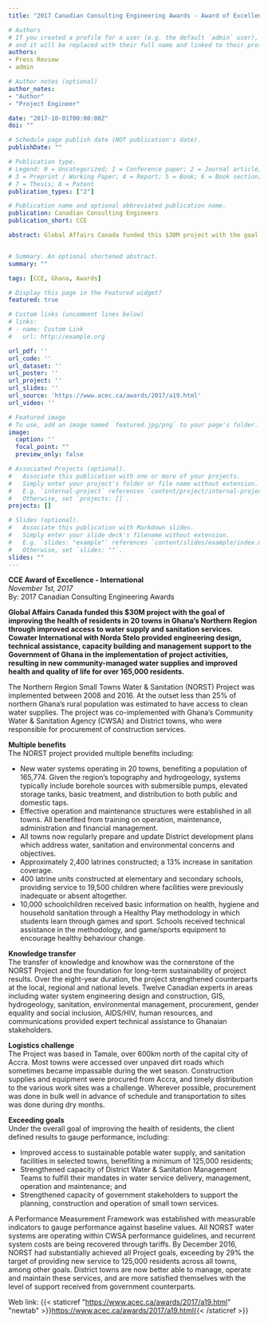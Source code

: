 ```yaml
---
title: "2017 Canadian Consulting Engineering Awards - Award of Excellence"

# Authors
# If you created a profile for a user (e.g. the default `admin` user), write the username (folder name) here
# and it will be replaced with their full name and linked to their profile.
authors:
- Press Review
- admin

# Author notes (optional)
author_notes:
- "Author"
- "Project Engineer"

date: "2017-10-01T00:00:00Z"
doi: ""

# Schedule page publish date (NOT publication's date).
publishDate: ""

# Publication type.
# Legend: 0 = Uncategorized; 1 = Conference paper; 2 = Journal article;
# 3 = Preprint / Working Paper; 4 = Report; 5 = Book; 6 = Book section;
# 7 = Thesis; 8 = Patent
publication_types: ["2"]

# Publication name and optional abbreviated publication name.
publication: Canadian Consulting Engineers
publication_short: CCE

abstract: Global Affairs Canada funded this $30M project with the goal of improving the health of residents in 20 towns in Ghana’s Northern Region through improved access to water supply and sanitation services. Cowater International with Norda Stelo provided engineering design, technical assistance, capacity building and management support to the Government of Ghana in the implementation of project activities, resulting in new community managed water supplies and improved health and quality of life for over 165,000 residents.


# Summary. An optional shortened abstract.
summary: ""

tags: [CCE, Ghana, Awards]

# Display this page in the Featured widget?
featured: true

# Custom links (uncomment lines below)
# links:
# - name: Custom Link
#   url: http://example.org

url_pdf: ''
url_code: ''
url_dataset: ''
url_poster: ''
url_project: ''
url_slides: ''
url_source: 'https://www.acec.ca/awards/2017/a19.html'
url_video: ''

# Featured image
# To use, add an image named `featured.jpg/png` to your page's folder.
image:
  caption: ''
  focal_point: ""
  preview_only: false

# Associated Projects (optional).
#   Associate this publication with one or more of your projects.
#   Simply enter your project's folder or file name without extension.
#   E.g. `internal-project` references `content/project/internal-project/index.md`.
#   Otherwise, set `projects: []`.
projects: []

# Slides (optional).
#   Associate this publication with Markdown slides.
#   Simply enter your slide deck's filename without extension.
#   E.g. `slides: "example"` references `content/slides/example/index.md`.
#   Otherwise, set `slides: ""`.
slides: ""
---
```


**CCE Award of Excellence - International**  
*November 1st, 2017*  
By: 2017 Canadian Consulting Engineering Awards  

**Global Affairs Canada funded this $30M project with the goal of improving the health of residents in 20 towns in Ghana’s Northern Region through improved access to water supply and sanitation services. Cowater International with Norda Stelo provided engineering design, technical assistance, capacity building and management support to the Government of Ghana in the implementation of project activities, resulting in new community-managed water supplies and improved health and quality of life for over 165,000 residents.**  

The Northern Region Small Towns Water & Sanitation (NORST) Project was implemented between 2008 and 2016. At the outset less than 25% of northern Ghana’s rural population was estimated to have access to clean water supplies. The project was co-implemented with Ghana’s Community Water & Sanitation Agency (CWSA) and District towns, who were responsible for procurement of construction services.  

**Multiple benefits**  
The NORST project provided multiple benefits including:
* New water systems operating in 20 towns, benefiting a population of 165,774. Given the region’s topography and hydrogeology, systems typically include borehole sources with submersible pumps, elevated storage tanks, basic treatment, and distribution to both public and domestic taps.  
* Effective operation and maintenance structures were established in all towns. All benefited from training on operation, maintenance, administration and financial management.  
* All towns now regularly prepare and update District development plans which address water, sanitation and environmental concerns and objectives.  
* Approximately 2,400 latrines constructed; a 13% increase in sanitation coverage.  
* 400 latrine units constructed at elementary and secondary schools, providing service to 19,500 children where facilities were previously inadequate or absent altogether.  
* 10,000 schoolchildren received basic information on health, hygiene and household sanitation through a Healthy Play methodology in which students learn through games and sport. Schools received technical assistance in the methodology, and game/sports equipment to encourage healthy behaviour change.  

**Knowledge transfer**  
The transfer of knowledge and knowhow was the cornerstone of the NORST Project and the foundation for long-term sustainability of project results. Over the eight-year duration, the project strengthened counterparts at the local, regional and national levels. Twelve Canadian experts in areas including water system engineering design and construction, GIS, hydrogeology, sanitation, environmental management, procurement, gender equality and social inclusion, AIDS/HIV, human resources, and communications provided expert technical assistance to Ghanaian stakeholders.  

**Logistics challenge**  
The Project was based in Tamale, over 600km north of the capital city of Accra. Most towns were accessed over unpaved dirt roads which sometimes became impassable during the wet season. Construction supplies and equipment were procured from Accra, and timely distribution to the various work sites was a challenge. Wherever possible, procurement was done in bulk well in advance of schedule and transportation to sites was done during dry months.  

**Exceeding goals**  
Under the overall goal of improving the health of residents, the client defined results to gauge performance, including:
* Improved access to sustainable potable water supply, and sanitation facilities in selected towns, benefiting a minimum of 125,000 residents;  
* Strengthened capacity of District Water & Sanitation Management Teams to fulfill their mandates in water service delivery, management, operation and maintenance; and  
* Strengthened capacity of government stakeholders to support the planning, construction and operation of small town services.  

A Performance Measurement Framework was established with measurable indicators to gauge performance against baseline values. All NORST water systems are operating within CWSA performance guidelines, and recurrent system costs are being recovered through tariffs. By December 2016, NORST had substantially achieved all Project goals, exceeding by 29% the target of providing new service to 125,000 residents across all towns, among other goals. District towns are now better able to manage, operate and maintain these services, and are more satisfied themselves with the level of support received from government counterparts.  

Web link: {{< staticref "https://www.acec.ca/awards/2017/a19.html" "newtab" >}}https://www.acec.ca/awards/2017/a19.html{{< /staticref >}}

